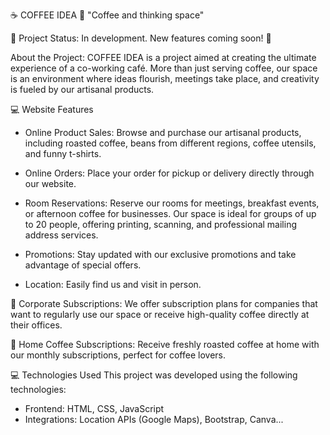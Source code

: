 ☕ COFFEE IDEA 🌟 
"Coffee and thinking space"

🚧 Project Status: In development. New features coming soon! 🚧



About the Project:
COFFEE IDEA is a project aimed at creating the ultimate experience of a co-working café. More than just serving coffee, our space is an environment where ideas flourish, meetings take place, and creativity is fueled by our artisanal products.

💻 Website Features

* Online Product Sales:
Browse and purchase our artisanal products, including roasted coffee, beans from different regions, coffee utensils, and funny t-shirts.

* Online Orders:
Place your order for pickup or delivery directly through our website.

* Room Reservations:
Reserve our rooms for meetings, breakfast events, or afternoon coffee for businesses. Our space is ideal for groups of up to 20 people, offering printing, scanning, and professional mailing address services.

* Promotions:
Stay updated with our exclusive promotions and take advantage of special offers.

* Location:
Easily find us and visit in person.

🏢 Corporate Subscriptions:
We offer subscription plans for companies that want to regularly use our space or receive high-quality coffee directly at their offices.

🛒 Home Coffee Subscriptions:
Receive freshly roasted coffee at home with our monthly subscriptions, perfect for coffee lovers.

💻 Technologies Used
This project was developed using the following technologies:

* Frontend: HTML, CSS, JavaScript
* Integrations: Location APIs (Google Maps), Bootstrap, Canva...
